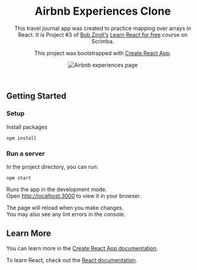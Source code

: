 <h1 align="center">Airbnb Experiences Clone</h1>

<p align="center">
   This travel journal app was created to practice mapping over arrays in React. It is Project #3 of <a href="https://github.com/bobziroll">Bob Ziroll's</a> <a href="https://scrimba.com/learn/learnreact">Learn React for free</a> course on Scrimba.
</p>
<p align="center">
  This project was bootstrapped with <a href="https://github.com/facebook/create-react-app">Create React App</a>.
</p>

<p align="center">
  <img src="https://user-images.githubusercontent.com/78288118/168948417-53bd35a0-137c-47be-8402-39ec08e15a34.png" alt="Airbnb experiences page"/>
</p>

<br>

## Getting Started

### Setup
Install packages
```
npm install
```
### Run a server
In the project directory, you can run:
```
npm start
```
Runs the app in the development mode.\
Open [http://localhost:3000](http://localhost:3000) to view it in your browser.

The page will reload when you make changes.\
You may also see any lint errors in the console.

## Learn More

You can learn more in the [Create React App documentation](https://facebook.github.io/create-react-app/docs/getting-started).

To learn React, check out the [React documentation](https://reactjs.org/).

